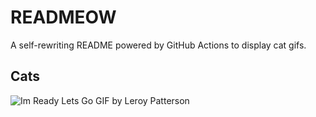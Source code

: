 # READMEOW

A self-rewriting README powered by GitHub Actions to display cat gifs.

## Cats

![Im Ready Lets Go GIF by Leroy Patterson](https://media2.giphy.com/media/CjmvTCZf2U3p09Cn0h/200.gif?cid=9acd02da4tz85lxpo926zgyyni3ywgqwek6dwuxkln146ior&ep=v1_gifs_search&rid=200.gif&ct=g)
